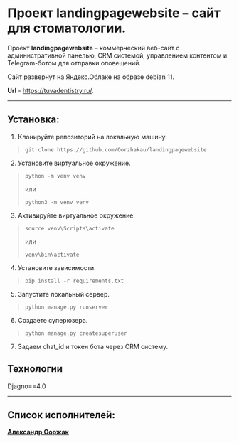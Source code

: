 # Проект landingpagewebsite – сайт для стоматологии.

Проект **landingpagewebsite** – коммерческий веб-сайт с административной панелью, CRM системой, управлением контентом и Telegram-ботом для отправки оповещений.

Сайт развернут на Яндекс.Облаке на образе debian 11.

**Url** - https://tuvadentistry.ru/.

___

## Установка:
1. Клонируйте репозиторий на локальную машину.
>``git clone https://github.com/Oorzhakau/landingpagewebsite``
2. Установите виртуальное окружение.
> ``python -m venv venv`` 
> 
> или
> 
> ``python3 -m venv venv``
3. Активируйте виртуальное окружение.
> ``source venv\Scripts\activate``
> 
> или
> 
> ``venv\bin\activate``
4. Установите зависимости.
> ``pip install -r requirements.txt``
5. Запустите локальный сервер.
> ``python manage.py runserver``
6. Создаете суперюзера.
> ``python manage.py createsuperuser``
7. Задаем chat_id и токен бота через CRM систему.

## Технологии
Djagno==4.0

___

## Список исполнителей:

**[Александр Ооржак](https://github.com/Oorzhakau)**
